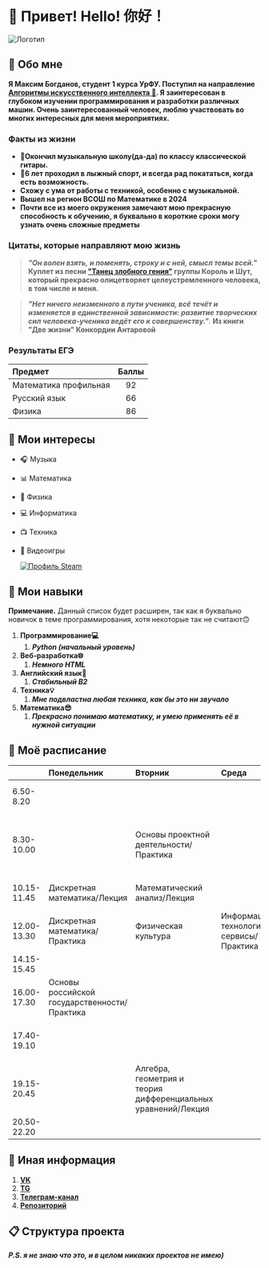 # 👋 Привет! Hello! 你好！
![Логотип](https://avatars.mds.yandex.net/i?id=bf2980c9bdbb43648eda924ae8e61b84_l-9271022-images-thumbs&n=13)
## 🔮 Обо мне
**Я Максим Богданов, студент 1 курса УрФУ. Поступил на направление [Алгоритмы искусственного интеллекта 🤖](https://programs.edu.urfu.ru/ru/10591/). Я заинтересован в глубоком изучении программирования и разработки различных машин. Очень заинтересованный человек, люблю участвовать во многих интересных для меня мероприятиях.**
### Факты из жизни
- **🎸Окончил музыкальную школу(да-да) по классу классической гитары.**
- **🎿6 лет проходил в лыжный спорт, и всегда рад покататься, когда есть возможность.** 
- **Схожу с ума от работы с техникой, особенно с музыкальной.**
- **Вышел на регион ВСОШ по Математике в 2024**
- **Почти все из моего окружения замечают мою прекрасную способность к обучению, я буквально в короткие сроки могу узнать очень сложные предметы**
### Цитаты, которые направляют мою жизнь
> ***"Он волен взять, и поменять, строку и с ней, смысл темы всей."***
 **Куплет из песни ["Танец злобного гения"](https://genius.com/34099109/Korol-i-shut-dance-of-evil-genius) группы Король и Шут, который прекрасно олицетворяет целеустремленного человека, в том числе и меня.** 

> ***"Нет ничего неизменного в пути ученика, всё течёт и изменяется в единственной зависимости: развитие творческих сил человека-ученика ведёт его к совершенству."***.
**Из книги "Две жизни" Конкордии Антаровой**
### Результаты ЕГЭ
| Предмет   | Баллы |
|:----------|:-------:|
| Математика профильная   | 92      | 
| Русский язык     | 66     | 
| Физика  | 86     | 
## 🎯 Мои интересы
- 🎧 Музыка
- 📊 Математика
- 🧲 Физика
- 💻 Информатика
- 📺 Техника
- 👾 Видеоигры

  [![Профиль Steam](https://img.shields.io/badge/Профиль_Steam-0a1b2b?style=for-the-badge&logo=steam&logoColor=1b9fff)](https://steamcommunity.com/id/cezartop1gg)
## 🥇 Мои навыки
**Примечание.** Данный список будет расширен, так как я буквально новичок в теме программирования, хотя некоторые так не считают🙃
1. **Программирование💻**
    1. ***Python (начальный уровень)***
3. **Веб-разработка🌐**
    1. ***Немного HTML***
3. **Английский язык📘**
    1. ***Стабильный B2***
4. **Техника💡**
    1. ***Мне подвластна любая техника, как бы это ни звучало***
5. **Математика😎**
    1. ***Прекрасно понимаю математику, и умею применять её в нужной ситуации***
## 📅 Моё расписание
|      | Понедельник | Вторник | Среда | Четверг | Пятница | Суббота | Воскресенье |
|:---|:---------|:---------|:--------|:--------|:--------|:--------|:--------|
|6.50-8.20| | | | Онлайн-курс Основы Российской государственности | Онлайн-курс Основы проектной деятельности | | Онлайн-курс Английский язык |
| 8.30-10.00 | | Основы проектной деятельности/Практика | | Анализ данных и искусственный интеллект/Практика | Алгебра, геометрия и теория дифференциальных уравнений/Практика | Математический анализ/Практика | 
| 10.15-11.45 | Дискретная математика/Лекция | Математический анализ/Лекция | | | Английский язык/Практика | Математический анализ/Практика | 
| 12.00-13.30 | Дискретная математика/Практика | Физическая культура | Информационные технологии и сервисы/Практика | Физическая культура | 
| 14.15-15.45 | | | | Программирование/Практика | 
| 16.00-17.30 | Основы российской государственности/Практика | | | Программирование/Практика | 
| 17.40-19.10 | | | | | Информационные технологии и сервисы/Онлайн-лекция | 
| 19.15-20.45 | | Алгебра, геометрия и теория дифференциальных уравнений/Лекция | | Анализ данных и искуссветнный интеллект/Онлайн-лекция | 
| 20.50-22.20 | 
## 💼 Иная информация
1. [**VK**](https://vk.com/thrchkng)
2. [**TG**](https://t.me/thrchkng)
3. [**Телеграм-канал**](https://t.me/rchkngdm)
4. [**Репозиторий**](https://github.com/thrchkng/thevibeking)
## 📋 Структура проекта
***P.S. я не знаю что это, и в целом никаких проектов не имею)***
